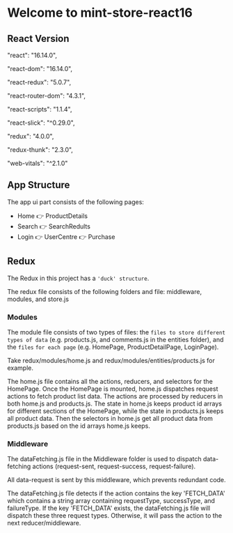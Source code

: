 # Welcome to mint-store-react16

## React Version

"react": "16.14.0",

"react-dom": "16.14.0",

"react-redux": "5.0.7",

"react-router-dom": "4.3.1",

"react-scripts": "1.1.4",

"react-slick": "^0.29.0",

"redux": "4.0.0",

"redux-thunk": "2.3.0",

"web-vitals": "^2.1.0"

## App Structure

The app ui part consists of the following pages:

- Home 👉 ProductDetails
- Search 👉 SearchRedults
- Login 👉 UserCentre 👉 Purchase

## Redux

The Redux in this project has a `'duck' structure`.

The redux file consists of the following folders and file: middleware, modules, and store.js

### Modules

The module file consists of two types of files: the `files to store different types of data` (e.g. products.js, and comments.js in the entities folder), and the `files` `for each page` (e.g. HomePage, ProductDetailPage, LoginPage).

Take redux/modules/home.js and redux/modules/entities/products.js for example.

The home.js file contains all the actions, reducers, and selectors for the HomePage. Once the HomePage is mounted, home.js dispatches request actions to fetch product list data. The actions are processed by reducers in both home.js and products.js. The state in home.js keeps product id arrays for different sections of the HomePage, while the state in products.js keeps all product data. Then the selectors in home.js get all product data from products.js based on the id arrays home.js keeps.

### Middleware

The dataFetching.js file in the Middleware folder is used to dispatch data-fetching actions (request-sent, request-success, request-failure).

All data-request is sent by this middleware, which prevents redundant code.

The dataFetching.js file detects if the action contains the key 'FETCH_DATA' which contains a string array containing requestType, successType, and failureType. If the key 'FETCH_DATA' exists, the dataFetching.js file will dispatch these three request types. Otherwise, it will pass the action to the next reducer/middleware.
